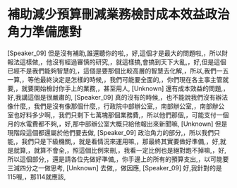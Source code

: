 # 補助減少預算刪減業務檢討成本效益政治角力準備應對

[Speaker_09] 但是沒有補助,誰還聽你的啦,，好,這個才是最大的問題啦,，所以財報法這樣做,，他沒有經過審慎的研究,，就這樣搞,會搞到天下大亂,，好,但是這個已經不是我們能夠智慧的,，這個是要那個比較高層的智慧去化解,，所以,我們一五一算,，等他最終決定是怎樣的時候,，我們可能要全面的,，你們現在各主事主管就要,，就要開始檢討你手上的業務,，甚至用人,
[Unknown] 還有成本效益的問題,，好,我講這個是很嚴肅的,
[Speaker_09] 真的沒有的時候,，也不能說我們沒有辦法像什麼,，我們是沒有像那個什麼,，行政院中部辦公室,，南部辦公室,，南部辦公室也好料多少啊,，我們只剩下七萬塊那個業務費,，所以他們那個,，可能支付一個月的水電費都不夠,，好,那中部辦公室大概只給他報出來新聞嘛,
[Unknown] 但是現階段這個都還屬於他們要去做,
[Speaker_09] 政治角力的部分,，所以我們只能,，我們只是下級機關,，就是看情況來運用嘛,，那最終其實要做好準備,，好,就是就算,，就算不會全,，照這個比例來刪,，我看一定比例也是絕對跑不掉嘛,，好,所以這個部分,，還是請各位先做好準備,，你手邊上的所有的預算支出,，以可能要三減四分之一做思考,
[Unknown] 去做,，做因應,
[Speaker_09] 好,我針對的是115喔,，那114就應該,